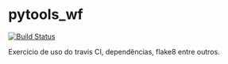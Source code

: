 # pytools_wf

[![Build Status](https://travis-ci.com/wfoschiera/pytools_wf.svg?branch=master)](https://travis-ci.com/wfoschiera/pytools_wf)

Exercicio de uso do travis CI, dependências, flake8 entre outros.
